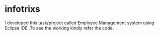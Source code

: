 # infotrixs
I developed this task/project called Employee Management system using Eclipse IDE .To see the working kindly refer the code.
